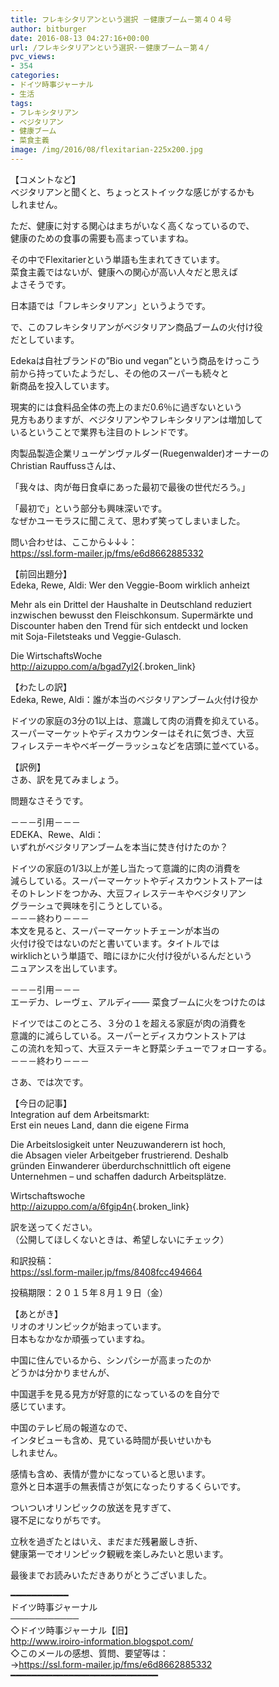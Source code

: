 ```yaml
---
title: フレキシタリアンという選択 －健康ブーム－第４０４号
author: bitburger
date: 2016-08-13 04:27:16+00:00
url: /フレキシタリアンという選択-－健康ブーム－第４/
pvc_views:
- 354
categories:
- ドイツ時事ジャーナル
- 生活
tags:
- フレキシタリアン
- ベジタリアン
- 健康ブーム
- 菜食主義
image: /img/2016/08/flexitarian-225x200.jpg
---
```

【コメントなど】  
ベジタリアンと聞くと、ちょっとストイックな感じがするかも  
しれません。  
  
ただ、健康に対する関心はまちがいなく高くなっているので、  
健康のための食事の需要も高まっていますね。  
  
その中でFlexitarierという単語も生まれてきています。  
菜食主義ではないが、健康への関心が高い人々だと思えば  
よさそうです。  
  
日本語では「フレキシタリアン」というようです。  
  
  
で、このフレキシタリアンがベジタリアン商品ブームの火付け役  
だとしています。  
  
Edekaは自社ブランドの&#8221;Bio und vegan&#8221;という商品をけっこう  
前から持っていたようだし、その他のスーパーも続々と  
新商品を投入しています。  
  
現実的には食料品全体の売上のまだ0.6％に過ぎないという  
見方もありますが、ベジタリアンやフレキシタリアンは増加して  
いるということで業界も注目のトレンドです。  
  
肉製品製造企業リューゲンヴァルダー(Ruegenwalder)オーナーの  
Christian Rauffussさんは、  
  
「我々は、肉が毎日食卓にあった最初で最後の世代だろう。」  
  
「最初で」という部分も興味深いです。  
なぜかユーモラスに聞こえて、思わず笑ってしまいました。  
  
  
問い合わせは、ここから↓↓↓：  
<https://ssl.form-mailer.jp/fms/e6d8662885332>  
  
  
【前回出題分】  
Edeka, Rewe, Aldi: Wer den Veggie-Boom wirklich anheizt  
  
Mehr als ein Drittel der Haushalte in Deutschland reduziert  
inzwischen bewusst den Fleischkonsum. Supermärkte und  
Discounter haben den Trend für sich entdeckt und locken  
mit Soja-Filetsteaks und Veggie-Gulasch.  
  
Die WirtschaftsWoche  
<http://aizuppo.com/a/bgad7yl2>{.broken_link}  
  
  
【わたしの訳】  
Edeka, Rewe, Aldi：誰が本当のベジタリアンブーム火付け役か  
  
ドイツの家庭の3分の1以上は、意識して肉の消費を抑えている。  
スーパーマーケットやディスカウンターはそれに気づき、大豆  
フィレステーキやベギーグーラッシュなどを店頭に並べている。  
  
  
【訳例】  
さあ、訳を見てみましょう。  
  
問題なさそうです。  
  
－－－引用－－－  
EDEKA、Rewe、Aldi：  
いずれがベジタリアンブームを本当に焚き付けたのか？  
  
ドイツの家庭の1/3以上が差し当たって意識的に肉の消費を  
減らしている。スーパーマーケットやディスカウントストアーは  
そのトレンドをつかみ、大豆フィレステーキやベジタリアン  
グラーシュで興味を引こうとしている。  
－－－終わり－－－  
本文を見ると、スーパーマーケットチェーンが本当の  
火付け役ではないのだと書いています。タイトルでは  
wirklichという単語で、暗にほかに火付け役がいるんだという  
ニュアンスを出しています。  
  
  
－－－引用－－－  
エーデカ、レーヴェ、アルディ―― 菜食ブームに火をつけたのは  
  
ドイツではこのところ、３分の１を超える家庭が肉の消費を  
意識的に減らしている。スーパーとディスカウントストアは  
この流れを知って、大豆ステーキと野菜シチューでフォローする。  
－－－終わり－－－  
  
  
さあ、では次です。  
  
  
【今日の記事】  
Integration auf dem Arbeitsmarkt:  
Erst ein neues Land, dann die eigene Firma  
  
Die Arbeitslosigkeit unter Neuzuwanderern ist hoch,  
die Absagen vieler Arbeitgeber frustrierend. Deshalb  
gründen Einwanderer überdurchschnittlich oft eigene  
Unternehmen – und schaffen dadurch Arbeitsplätze.  
  
Wirtschaftswoche  
<http://aizuppo.com/a/6fgip4n>{.broken_link}  
  
訳を送ってください。  
（公開してほしくないときは、希望しないにチェック）  
  
和訳投稿：  
 <https://ssl.form-mailer.jp/fms/8408fcc494664>  
  
投稿期限：２０１５年８月１９日（金）  
  
【あとがき】  
リオのオリンピックが始まっています。  
日本もなかなか頑張っていますね。  
  
中国に住んでいるから、シンパシーが高まったのか  
どうかは分かりませんが、  
  
中国選手を見る見方が好意的になっているのを自分で  
感じています。  
  
中国のテレビ局の報道なので、  
インタビューも含め、見ている時間が長いせいかも  
しれません。  
  
感情も含め、表情が豊かになっていると思います。  
意外と日本選手の無表情さが気になったりするくらいです。  
  
ついついオリンピックの放送を見すぎて、  
寝不足になりがちです。  
  
立秋を過ぎたとはいえ、まだまだ残暑厳しき折、  
健康第一でオリンピック観戦を楽しみたいと思います。  
  
  
最後までお読みいただきありがとうございました。  
  
  
━━━━━━━━━━━  
ドイツ時事ジャーナル  
───────────  
◇ドイツ時事ジャーナル【旧】  
<http://www.iroiro-information.blogspot.com/>  
◇このメールの感想、質問、要望等は：  
-><https://ssl.form-mailer.jp/fms/e6d8662885332>  
━━━━━━━━━━━━━━━━━━━━━━━━━━━━